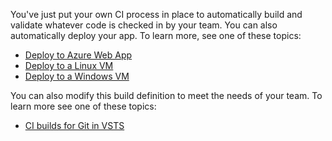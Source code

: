 You've just put your own CI process in place to automatically build and validate whatever code is checked in by your team. You can also automatically deploy your app. To learn more, see one of these topics:

* [Deploy to Azure Web App](../cd/deploy-webdeploy-webapps.md)
* [Deploy to a Linux VM](../cd/deploy-linuxvm-deploygroups.md)
* [Deploy to a Windows VM](../cd/deploy-webdeploy-iis-deploygroups.md)

You can also modify this build definition to meet the needs of your team. To learn more see one of these topics:

* [CI builds for Git in VSTS](../../actions/ci-build-git.md)

